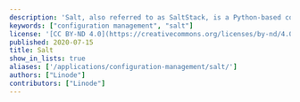 ```yaml
---
description: 'Salt, also referred to as SaltStack, is a Python-based configuration management and orchestration system that follows a master/client model.'
keywords: ["configuration management", "salt"]
license: '[CC BY-ND 4.0](https://creativecommons.org/licenses/by-nd/4.0)'
published: 2020-07-15
title: Salt
show_in_lists: true
aliases: ['/applications/configuration-management/salt/']
authors: ["Linode"]
contributors: ["Linode"]
---
```


